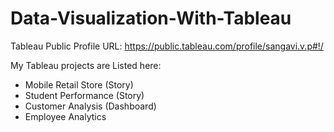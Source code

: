 # Data-Visualization-With-Tableau

Tableau Public Profile URL: https://public.tableau.com/profile/sangavi.v.p#!/

My Tableau projects are Listed here:

* Mobile Retail Store (Story)
* Student Performance (Story)
* Customer Analysis (Dashboard)
* Employee Analytics
